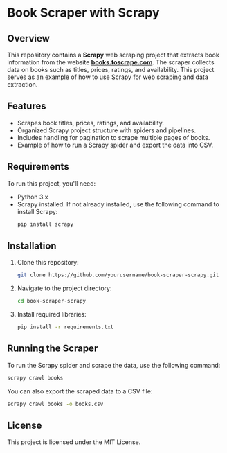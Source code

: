 # Book Scraper with Scrapy

## Overview

This repository contains a **Scrapy** web scraping project that extracts book information from the website **[books.toscrape.com](http://books.toscrape.com/)**. The scraper collects data on books such as titles, prices, ratings, and availability. This project serves as an example of how to use Scrapy for web scraping and data extraction.

## Features

- Scrapes book titles, prices, ratings, and availability.
- Organized Scrapy project structure with spiders and pipelines.
- Includes handling for pagination to scrape multiple pages of books.
- Example of how to run a Scrapy spider and export the data into CSV.

## Requirements

To run this project, you'll need:

- Python 3.x
- Scrapy installed. If not already installed, use the following command to install Scrapy:
  ```bash
  pip install scrapy
  ```

## Installation

1. Clone this repository:
    ```bash
    git clone https://github.com/yourusername/book-scraper-scrapy.git
    ```

2. Navigate to the project directory:
    ```bash
    cd book-scraper-scrapy
    ```

3. Install required libraries:
    ```bash
    pip install -r requirements.txt
    ```

## Running the Scraper

To run the Scrapy spider and scrape the data, use the following command:

```bash
scrapy crawl books
```

You can also export the scraped data to a CSV file:

```bash
scrapy crawl books -o books.csv
```

## License

This project is licensed under the MIT License.
